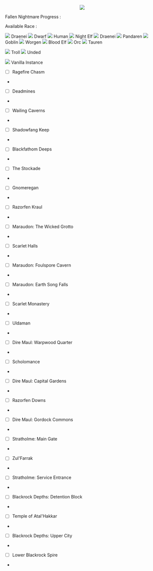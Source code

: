 <p align="center">
  <img src="https://i.imgur.com/r2BD4Yq.jpg">
</p>

Fallen Nightmare Progress :

Available Race :

<img src="https://wow.zamimg.com/images/wow/icons/small/race_draenei_male.jpg"> Draenei
<img src="https://wow.zamimg.com/images/wow/icons/small/race_dwarf_male.jpg"> Dwarf
<img src="https://wow.zamimg.com/images/wow/icons/small/race_human_male.jpg"> Human
<img src="https://wow.zamimg.com/images/wow/icons/small/race_nightelf_male.jpg"> Night Elf
<img src="https://wow.zamimg.com/images/wow/icons/small/race_draenei_male.jpg"> Draenei
<img src="https://wow.zamimg.com/images/wow/icons/small/race_pandaren_male.jpg"> Pandaren
<img src="https://wow.zamimg.com/images/wow/icons/small/race_goblin_male.jpg"> Goblin
<img src="https://wow.zamimg.com/images/wow/icons/small/race_worgen_male.jpg"> Worgen
<img src="https://wow.zamimg.com/images/wow/icons/small/race_bloodelf_male.jpg"> Blood Elf
<img src="https://wow.zamimg.com/images/wow/icons/small/race_orc_male.jpg"> Orc
<img src="https://wow.zamimg.com/images/wow/icons/small/race_tauren_male.jpg"> Tauren

<img src="https://wow.zamimg.com/images/wow/icons/small/race_troll_male.jpg"> Troll
<img src="https://wow.zamimg.com/images/wow/icons/small/race_scourge_male.jpg"> Unded

<img src="https://wow.zamimg.com/images/wow/icons/large/achievement_boss_kelthuzad_01.jpg"> Vanilla Instance
  
* [ ] Ragefire Chasm
- 
* [ ] Deadmines
-
* [ ] Wailing Caverns
-
* [ ] Shadowfang Keep
-
* [ ] Blackfathom Deeps
-
* [ ] The Stockade
-
* [ ] Gnomeregan
-
* [ ] Razorfen Kraul
-
* [ ] Maraudon: The Wicked Grotto
-
* [ ] Scarlet Halls
-
* [ ] Maraudon: Foulspore Cavern
-
* [ ] Maraudon: Earth Song Falls
-
* [ ] Scarlet Monastery
-
* [ ] Uldaman
-
* [ ] Dire Maul: Warpwood Quarter
-
* [ ] Scholomance
-
* [ ] Dire Maul: Capital Gardens
-
* [ ] Razorfen Downs
-
* [ ] Dire Maul: Gordock Commons
-
* [ ] Stratholme: Main Gate
-
* [ ] Zul'Farrak
-
* [ ] Stratholme: Service Entrance
-
* [ ] Blackrock Depths: Detention Block
-
* [ ] Temple of Atal'Hakkar
-
* [ ] Blackrock Depths: Upper City
-
* [ ] Lower Blackrock Spire
-
